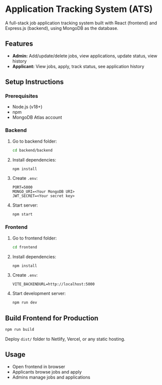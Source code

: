 # Application Tracking System (ATS)

A full-stack job application tracking system built with React (frontend) and Express.js (backend), using MongoDB as the database.

## Features
- **Admin:** Add/update/delete jobs, view applications, update status, view history  
- **Applicant:** View jobs, apply, track status, see application history  

## Setup Instructions

### Prerequisites
- Node.js (v18+)
- npm
- MongoDB Atlas account

### Backend
1. Go to backend folder:
   ```bash
   cd backend/backend
   ```
2. Install dependencies:
   ```bash
   npm install
   ```
3. Create `.env`:
   ```env
   PORT=5000
   MONGO_URI=<Your MongoDB URI>
   JWT_SECRET=<Your secret key>
   ```
4. Start server:
   ```bash
   npm start
   ```

### Frontend
1. Go to frontend folder:
   ```bash
   cd frontend
   ```
2. Install dependencies:
   ```bash
   npm install
   ```
3. Create `.env`:
   ```env
   VITE_BACKENDURL=http://localhost:5000
   ```
4. Start development server:
   ```bash
   npm run dev
   ```

## Build Frontend for Production
```bash
npm run build
```
Deploy `dist/` folder to Netlify, Vercel, or any static hosting.

## Usage
- Open frontend in browser
- Applicants browse jobs and apply
- Admins manage jobs and applications

